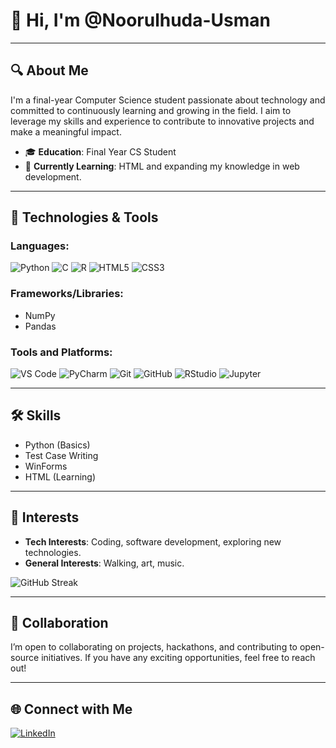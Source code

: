 # 👋 Hi, I'm @Noorulhuda-Usman

---

## 🔍 About Me
I'm a final-year Computer Science student passionate about technology and committed to continuously learning and growing in the field. I aim to leverage my skills and experience to contribute to innovative projects and make a meaningful impact.

- 🎓 **Education**: Final Year CS Student
- 🌱 **Currently Learning**: HTML and expanding my knowledge in web development.

---

## 🔧 Technologies & Tools

### Languages:
![Python](https://img.shields.io/badge/Python-3776AB?style=for-the-badge&logo=python&logoColor=ffdd54)
![C](https://img.shields.io/badge/C-00599C?style=for-the-badge&logo=c&logoColor=white)
![R](https://img.shields.io/badge/R-276DC3?style=for-the-badge&logo=r&logoColor=white)
![HTML5](https://img.shields.io/badge/HTML-E34F26?style=for-the-badge&logo=html5&logoColor=white)
![CSS3](https://img.shields.io/badge/CSS-1572B6?style=for-the-badge&logo=css3&logoColor=white)

### Frameworks/Libraries:
- NumPy
- Pandas

### Tools and Platforms:
![VS Code](https://img.shields.io/badge/VS_Code-0078D4?style=for-the-badge&logo=visual-studio-code&logoColor=white)
![PyCharm](https://img.shields.io/badge/PyCharm-000000?style=for-the-badge&logo=pycharm&logoColor=white)
![Git](https://img.shields.io/badge/Git-F05032?style=for-the-badge&logo=git&logoColor=white)
![GitHub](https://img.shields.io/badge/GitHub-100000?style=for-the-badge&logo=github&logoColor=white)
![RStudio](https://img.shields.io/badge/RStudio-75AADB?style=for-the-badge&logo=rstudio&logoColor=white)
![Jupyter](https://img.shields.io/badge/Jupyter-F37626?style=for-the-badge&logo=jupyter&logoColor=white)

---

## 🛠️ Skills
- Python (Basics)
- Test Case Writing
- WinForms
- HTML (Learning)

---

## 🚀 Interests
- **Tech Interests**: Coding, software development, exploring new technologies.
- **General Interests**: Walking, art, music.

![GitHub Streak](https://github-readme-streak-stats.herokuapp.com/?user=yourusername&theme=dark&hide_border=true)

---

## 🤝 Collaboration
I’m open to collaborating on projects, hackathons, and contributing to open-source initiatives. If you have any exciting opportunities, feel free to reach out!

---

## 🌐 Connect with Me
[![LinkedIn](https://img.shields.io/badge/LinkedIn-0077B5?style=for-the-badge&logo=linkedin&logoColor=white)](https://www.linkedin.com/in/noorulhuda-usman)
